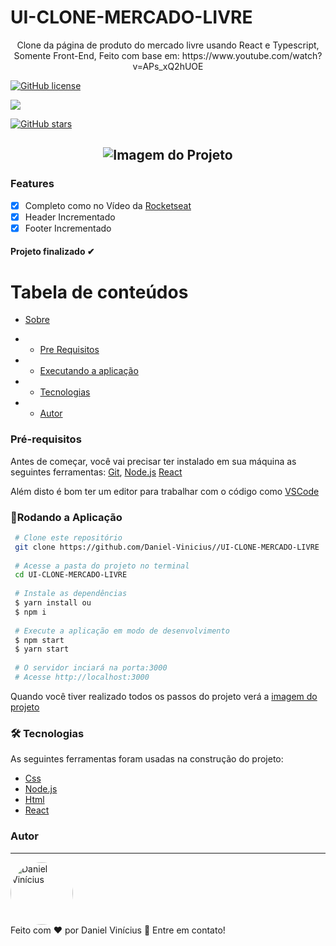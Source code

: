  <h1>UI-CLONE-MERCADO-LIVRE </h1>
 
 <p id="sobre" align="center">
Clone da página de produto do mercado livre usando React e Typescript, Somente Front-End, Feito com base em: https://www.youtube.com/watch?v=APs_xQ2hUOE

[![GitHub license](https://img.shields.io/github/license/Daniel-Vinicius/Webepack)](https://github.com/Daniel-Vinicius/UI-CLONE-MERCADO-LIVRE/blob/master/LICENSE)
 
![](https://img.shields.io/badge/languege-Portuguese-yellow)

[![GitHub stars](https://img.shields.io/github/stars/Daniel-Vinicius/Webepack?color=FFF300&style=social)](https://github.com/Daniel-Vinicius/Webepack/stargazers)

<h2 align="center">  <img alt="Imagem do Projeto" id="imagem" title="#Projeto" src="https://github.com/Daniel-Vinicius/UI-CLONE-MERCADO-LIVRE/.github/Imagem.JPG" />  </h2>

### Features 
- [x] Completo como no Vídeo da <a href="rocketseat.com.br">Rocketseat</a>
- [x] Header Incrementado
- [x] Footer Incrementado

<h4  align="left">
Projeto finalizado ✔
</h4>

Tabela de conteúdos 
================= 
<!--ts-->
 * [Sobre](#sobre) 
 
  *  * [Pre Requisitos](#pre-requisitos)
 *  * [Executando a aplicação](#rodando)
 * * [Tecnologias](#tecnologias)
 *  * [Autor](#autor)
 <!--te-->
 
 
###  Pré-requisitos<a id="pre-requisitos"></a>

Antes de começar, você vai precisar ter instalado em sua máquina as seguintes ferramentas:
 [Git](https://git-scm.com/),
 [Node.js](https://nodejs.org/pt-br/)
  [React](https://reactjs.org/)
 
 Além disto é bom ter um editor para trabalhar com o código como [VSCode](https://code.visualstudio.com/)
 
   ### 🎲Rodando a Aplicação<a id="rodando"></a>
   
````bash 
 # Clone este repositório
 git clone https://github.com/Daniel-Vinicius//UI-CLONE-MERCADO-LIVRE
 
 # Acesse a pasta do projeto no terminal
 cd UI-CLONE-MERCADO-LIVRE
 
 # Instale as dependências
 $ yarn install ou
 $ npm i 
 
 # Execute a aplicação em modo de desenvolvimento
 $ npm start 
 $ yarn start
 
 # O servidor inciará na porta:3000
 # Acesse http://localhost:3000
 ````
<p> Quando você tiver realizado todos os passos do projeto verá a  <a href="#imagem" >imagem do projeto</a> </p>

### 🛠 Tecnologias<a id="tecnologias"></a>
 As seguintes ferramentas foram usadas na construção do projeto:
 
  - [Css](https://developer.mozilla.org/pt-BR/docs/Web/CSS) 
  - [Node.js](https://nodejs.org/pt-br/) 
  - [Html](https://developer.mozilla.org/pt-BR/docs/Web/HTML)
  - [React](https://reactjs.org/)


### Autor <a id="autor"> </a>

---
<a href="https://github.com/Daniel-Vinicius" style="text-decoration: none;">
<img style="border-radius: 50%;" src="https://avatars3.githubusercontent.com/u/66279500?s=460&u=2978b74f2bfcfec553cdd62c2cf15a0eca6652a3&v=4" width="100px;"  alt="Daniel Vinícius"/>

<br />
<span> Feito com ❤️ por Daniel Vinícius 👋 Entre em contato! </span> 
</a> 
